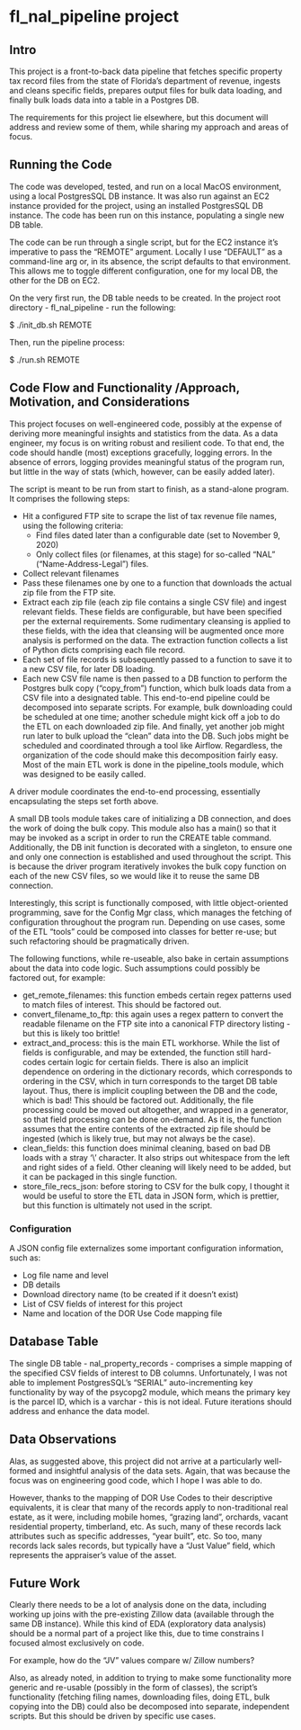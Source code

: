 # fl_nal_pipeline project


## Intro
This project is a front-to-back data pipeline that fetches specific property tax record files from the state of Florida’s department of revenue, ingests and cleans specific fields, prepares output files for bulk data loading, and finally bulk loads data into a table in a Postgres DB.

The requirements for this project lie elsewhere, but this document will address and review some of them, while sharing my approach and areas of focus.

## Running the Code
The code was developed, tested, and run on a local MacOS environment, using a local PostgresSQL DB instance.  It was also run against an EC2 instance provided for the project, using an installed PostgresSQL DB instance.  The code has been run on this instance, populating a single new DB table.

The code can be run through a single script, but for the EC2 instance it’s imperative to pass the “REMOTE” argument. Locally I use “DEFAULT” as a command-line arg or, in its absence, the script defaults to that environment. This allows me to toggle different configuration, one for my local DB, the other for the DB on EC2.

On the very first run, the DB table needs to be created.  In the project root directory - fl_nal_pipeline - run the following:

$ ./init_db.sh REMOTE

Then, run the pipeline process:

$ ./run.sh REMOTE

## Code Flow and Functionality /Approach, Motivation, and Considerations
This project focuses on well-engineered code, possibly at the expense of deriving more meaningful insights and statistics from the data. As a data engineer, my focus is on writing robust and resilient code.  To that end, the code should handle (most) exceptions gracefully, logging errors. In the absence of errors, logging provides meaningful status of the program run, but little in the way of stats (which, however, can be easily added later).

The script is meant to be run from start to finish, as a stand-alone program. It comprises the following steps:
- Hit a configured FTP site to scrape the list of tax revenue file names, using the following criteria:
	- Find files dated later than a configurable date (set to November 9, 2020)
	- Only collect files (or filenames, at this stage) for so-called “NAL” (“Name-Address-Legal”) files.
- Collect relevant filenames
- Pass these filenames one by one to a function that downloads the actual zip file from the FTP site.
- Extract each zip file (each zip file contains a single CSV file) and ingest relevant fields. These fields are configurable, but have been specified per the external requirements.  Some rudimentary cleansing is applied to these fields, with the idea that cleansing will be augmented once more analysis is performed on the data. The extraction function collects a list of Python dicts comprising each file record.
- Each set of file records is subsequently passed to a function to save it to a new CSV file, for later DB loading.
- Each new CSV file name is then passed to a DB function to perform the Postgres bulk copy (“copy_from”) function, which bulk loads data from a CSV file into a designated table.
This end-to-end pipeline could be decomposed into separate scripts. For example, bulk downloading could be scheduled at one time; another schedule might kick off a job to do the ETL on each downloaded zip file.  And finally, yet another job might run later to bulk upload the “clean” data into the DB. Such jobs might be scheduled and coordinated through a tool like Airflow.  Regardless, the organization of the code should make this decomposition fairly easy.  Most of the main ETL work is done in the pipeline_tools module, which was designed to be easily called.

A driver module coordinates the end-to-end processing, essentially encapsulating the steps set forth above.

A small DB tools module takes care of initializing a DB connection, and does the work of doing the bulk copy.  This module also has a main() so that it may be invoked as a script in order to run the CREATE table command.  Additionally, the DB init function is decorated with a singleton, to ensure one and only one connection is established and used throughout the script.  This is because the driver program iteratively invokes the bulk copy function on each of the new CSV files, so we would like it to reuse the same DB connection.

Interestingly, this script is functionally composed, with little object-oriented programming, save for the Config Mgr class, which manages the fetching of configuration throughout the program run.  Depending on use cases, some of the ETL “tools” could be composed into classes for better re-use; but such refactoring should be pragmatically driven.

The following functions, while re-useable, also bake in certain assumptions about the data into code logic. Such assumptions could possibly be factored out, for example:
- get_remote_filenames:  this function embeds certain regex patterns used to match files of interest. This should be factored out.
- convert_filename_to_ftp:  this again uses a regex pattern to convert the readable filename on the FTP site into a canonical FTP directory listing - but this is likely too brittle!
- extract_and_process: this is the main ETL workhorse. While the list of fields is configurable, and may be extended, the function still hard-codes certain logic for certain fields. There is also an implicit dependence on ordering in the dictionary records, which corresponds to ordering in the CSV, which in turn corresponds to the target DB table layout. Thus, there is implicit coupling between the DB and the code, which is bad! This should be factored out.  Additionally, the file processing could be moved out altogether, and wrapped in a generator, so that field processing can be done on-demand. As it is, the function assumes that the entire contents of the extracted zip file should be ingested (which is likely true, but may not always be the case).
- clean_fields:  this function does minimal cleaning, based on bad DB loads with a stray ‘\’ character. It also strips out whitespace from the left and right sides of a field. Other cleaning will likely need to be added, but it can be packaged in this single function.
- store_file_recs_json: before storing to CSV for the bulk copy, I thought it would be useful to store the ETL data in JSON form, which is prettier, but this function is ultimately not used in the script.

### Configuration
A JSON config file externalizes some important configuration information, such as:
- Log file name and level
- DB details
- Download directory name (to be created if it doesn’t exist)
- List of CSV fields of interest for this project
- Name and location of the DOR Use Code mapping file

## Database Table
The single DB table - nal_property_records - comprises a simple mapping of the specified CSV fields of interest to DB columns. Unfortunately, I was not able to implement PostgresSQL’s “SERIAL” auto-incrementing key functionality by way of the psycopg2 module, which means the primary key is the parcel ID, which is a varchar - this is not ideal. Future iterations should address and enhance the data model.

## Data Observations
Alas, as suggested above, this project did not arrive at a particularly well-formed and insightful analysis of the data sets. Again, that was because the focus was on engineering good code, which I hope I was able to do.

However, thanks to the mapping of DOR Use Codes to their descriptive equivalents, it is clear that many of the records apply to non-traditional real estate, as it were, including mobile homes, “grazing land”, orchards, vacant residential property, timberland, etc. As such, many of these records lack attributes such as specific addresses, “year built”, etc.  So too, many records lack sales records, but typically have a “Just Value” field, which represents the appraiser’s value of the asset.

## Future Work
Clearly there needs to be a lot of analysis done on the data, including working up joins with the pre-existing Zillow data (available through the same DB instance). While this kind of EDA (exploratory data analysis) should be a normal part of a project like this, due to time constrains I focused almost exclusively on code.

For example, how do the “JV” values compare w/ Zillow numbers?

Also, as already noted, in addition to trying to make some functionality more generic and re-usable (possibly in the form of classes), the script’s functionality (fetching filing names, downloading files, doing ETL, bulk copying into the DB) could also be decomposed into separate, independent scripts. But this should be driven by specific use cases.



